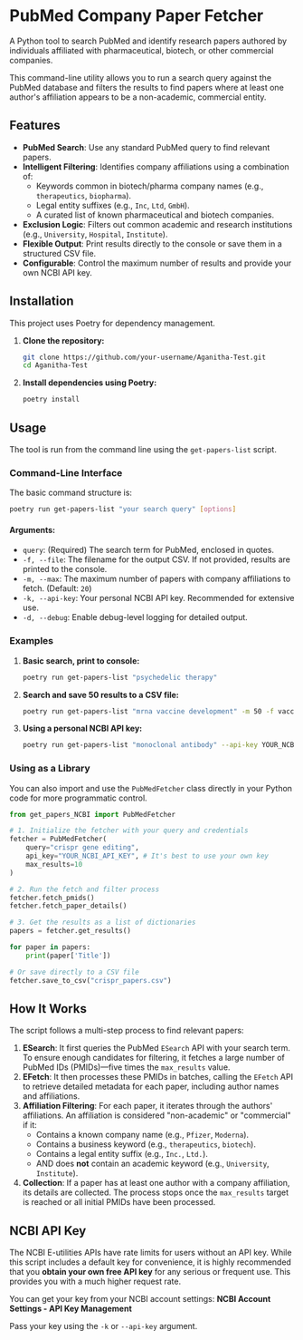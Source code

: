 # PubMed Company Paper Fetcher

A Python tool to search PubMed and identify research papers authored by individuals affiliated with pharmaceutical, biotech, or other commercial companies.

This command-line utility allows you to run a search query against the PubMed database and filters the results to find papers where at least one author's affiliation appears to be a non-academic, commercial entity.

## Features

- **PubMed Search**: Use any standard PubMed query to find relevant papers.
- **Intelligent Filtering**: Identifies company affiliations using a combination of:
  - Keywords common in biotech/pharma company names (e.g., `therapeutics`, `biopharma`).
  - Legal entity suffixes (e.g., `Inc`, `Ltd`, `GmbH`).
  - A curated list of known pharmaceutical and biotech companies.
- **Exclusion Logic**: Filters out common academic and research institutions (e.g., `University`, `Hospital`, `Institute`).
- **Flexible Output**: Print results directly to the console or save them in a structured CSV file.
- **Configurable**: Control the maximum number of results and provide your own NCBI API key.

## Installation

This project uses Poetry for dependency management.

1.  **Clone the repository:**
    ```bash
    git clone https://github.com/your-username/Aganitha-Test.git
    cd Aganitha-Test
    ```

2.  **Install dependencies using Poetry:**
    ```bash
    poetry install
    ```

## Usage

The tool is run from the command line using the `get-papers-list` script.

### Command-Line Interface

The basic command structure is:

```bash
poetry run get-papers-list "your search query" [options]
```

#### **Arguments:**

- `query`: (Required) The search term for PubMed, enclosed in quotes.
- `-f, --file`: The filename for the output CSV. If not provided, results are printed to the console.
- `-m, --max`: The maximum number of papers with company affiliations to fetch. (Default: `20`)
- `-k, --api-key`: Your personal NCBI API key. Recommended for extensive use.
- `-d, --debug`: Enable debug-level logging for detailed output.

### Examples

1.  **Basic search, print to console:**
    ```bash
    poetry run get-papers-list "psychedelic therapy"
    ```

2.  **Search and save 50 results to a CSV file:**
    ```bash
    poetry run get-papers-list "mrna vaccine development" -m 50 -f vaccine_papers.csv
    ```

3.  **Using a personal NCBI API key:**
    ```bash
    poetry run get-papers-list "monoclonal antibody" --api-key YOUR_NCBI_API_KEY
    ```

### Using as a Library

You can also import and use the `PubMedFetcher` class directly in your Python code for more programmatic control.

```python
from get_papers_NCBI import PubMedFetcher

# 1. Initialize the fetcher with your query and credentials
fetcher = PubMedFetcher(
    query="crispr gene editing",
    api_key="YOUR_NCBI_API_KEY", # It's best to use your own key
    max_results=10
)

# 2. Run the fetch and filter process
fetcher.fetch_pmids()
fetcher.fetch_paper_details()

# 3. Get the results as a list of dictionaries
papers = fetcher.get_results()

for paper in papers:
    print(paper['Title'])

# Or save directly to a CSV file
fetcher.save_to_csv("crispr_papers.csv")
```

## How It Works

The script follows a multi-step process to find relevant papers:

1.  **ESearch**: It first queries the PubMed `ESearch` API with your search term. To ensure enough candidates for filtering, it fetches a large number of PubMed IDs (PMIDs)—five times the `max_results` value.
2.  **EFetch**: It then processes these PMIDs in batches, calling the `EFetch` API to retrieve detailed metadata for each paper, including author names and affiliations.
3.  **Affiliation Filtering**: For each paper, it iterates through the authors' affiliations. An affiliation is considered "non-academic" or "commercial" if it:
    - Contains a known company name (e.g., `Pfizer`, `Moderna`).
    - Contains a business keyword (e.g., `therapeutics`, `biotech`).
    - Contains a legal entity suffix (e.g., `Inc.`, `Ltd.`).
    - AND does **not** contain an academic keyword (e.g., `University`, `Institute`).
4.  **Collection**: If a paper has at least one author with a company affiliation, its details are collected. The process stops once the `max_results` target is reached or all initial PMIDs have been processed.

## NCBI API Key

The NCBI E-utilities APIs have rate limits for users without an API key. While this script includes a default key for convenience, it is highly recommended that you **obtain your own free API key** for any serious or frequent use. This provides you with a much higher request rate.

You can get your key from your NCBI account settings:
**NCBI Account Settings - API Key Management**

Pass your key using the `-k` or `--api-key` argument.